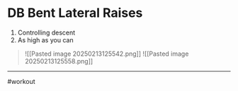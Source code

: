 # DB Bent Lateral Raises
1. Controlling descent
2. As high as you can
>![[Pasted image 20250213125542.png]]
>![[Pasted image 20250213125558.png]]
---
#workout 